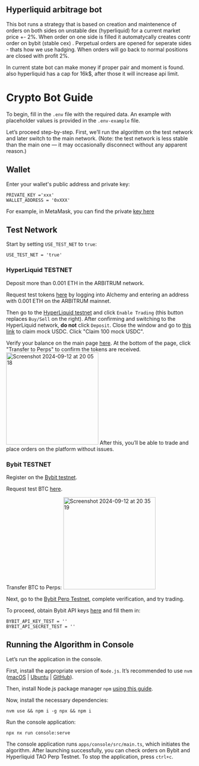 ## Hyperliquid arbitrage bot

This bot runs a strategy that is based on creation and maintenence of orders on both sides on unstable dex (hyperliquid) for a current market price +- 2%. When order on one side is filled it automatycally creates contr order on bybit (stable cex) . Perpetual orders are opened for seperate sides - thats how we use hadging. When orders will go back to normal positions are closed with profit 2%.

In current state bot can make money if proper pair and moment is found.  also hyperliquid has a cap for 16k$, after those it will increase api limit.  

# Crypto Bot Guide

To begin, fill in the `.env` file with the required data. An example with placeholder values is provided in the `.env-example` file.

Let’s proceed step-by-step. First, we’ll run the algorithm on the test network and later switch to the main network. (Note: the test network is less stable than the main one — it may occasionally disconnect without any apparent reason.)

## Wallet
Enter your wallet's public address and private key:
```
PRIVATE_KEY ='xxx'
WALLET_ADDRESS = '0xXXX'
```
For example, in MetaMask, you can find the private [key here](https://support.metamask.io/managing-my-wallet/secret-recovery-phrase-and-private-keys/how-to-export-an-accounts-private-key/#:~:text=On%20the%20'Account%20details'%20page,to%20display%20your%20private%20key.)

## Test Network
Start by setting `USE_TEST_NET` to `true`:
```
USE_TEST_NET = 'true'
```

### HyperLiquid TESTNET

Deposit more than 0.001 ETH in the ARBITRUM network.

Request test tokens [here](https://www.alchemy.com/faucets/arbitrum-sepolia) by logging into Alchemy and entering an address with 0.001 ETH on the ARBITRUM mainnet.

Then go to the [HyperLiquid testnet](https://app.hyperliquid-testnet.xyz/trade) and click `Enable Trading` (this button replaces `Buy/Sell` on the right). After confirming and switching to the HyperLiquid network, **do not** click `Deposit`. Close the window and go to [this link](https://app.hyperliquid-testnet.xyz/drip) to claim mock USDC. Click "Claim 100 mock USDC".

Verify your balance on the main page [here](https://app.hyperliquid-testnet.xyz/trade/TAO). At the bottom of the page, click "Transfer to Perps" to confirm the tokens are received.
<img width="248" alt="Screenshot 2024-09-12 at 20 05 18" src="https://github.com/user-attachments/assets/66ad9ef1-f191-4a90-976e-ea9a9413bf44">
After this, you’ll be able to trade and place orders on the platform without issues.

### Bybit TESTNET
Register on the [Bybit testnet](https://testnet.bybit.com/app/terms-service/information).

Request test BTC [here](https://www.bybit.com/en/help-center/article/How-to-Request-Test-Coins-on-Testnet).

Transfer BTC to Perps:
<img width="248" alt="Screenshot 2024-09-12 at 20 35 19" src="https://github.com/user-attachments/assets/594c4c2d-a44a-4199-8970-788538f46038">

Next, go to the [Bybit Perp Testnet](https://testnet.bybit.com/trade/usdt/TAOUSDT), complete verification, and try trading.

To proceed, obtain Bybit API keys [here](https://testnet.bybit.com/app/user/api-management) and fill them in:
```
BYBIT_API_KEY_TEST = ''
BYBIT_API_SECRET_TEST = ''
```

## Running the Algorithm in Console
Let’s run the application in the console.

First, install the appropriate version of `Node.js`. It’s recommended to use `nvm` ([macOS](https://formulae.brew.sh/formula/nvm) | [Ubuntu](https://tecadmin.net/how-to-install-nvm-on-ubuntu-20-04/) | [GitHub](https://github.com/nvm-sh/nvm?tab=readme-ov-file#install--update-script)).

Then, install Node.js package manager `npm` [using this guide](https://docs.npmjs.com/downloading-and-installing-node-js-and-npm).

Now, install the necessary dependencies:
```
nvm use && npm i -g npx && npm i
```

Run the console application:
```
npx nx run console:serve
```

The console application runs `apps/console/src/main.ts`, which initiates the algorithm. After launching successfully, you can check orders on Bybit and Hyperliquid TAO Perp Testnet. To stop the application, press `ctrl+c`.

